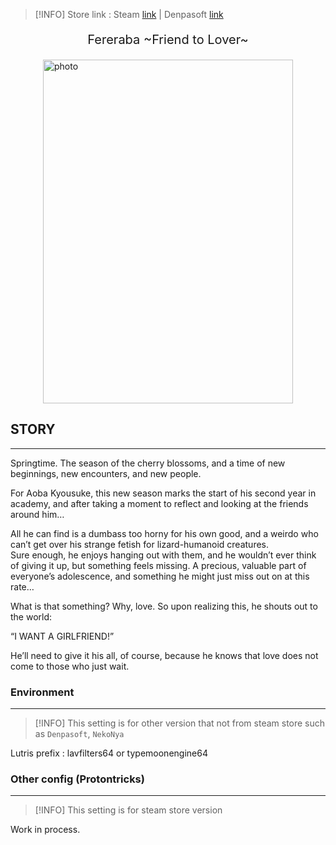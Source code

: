 >[!INFO]
>Store link : Steam [link](https://store.steampowered.com/app/822760/Fureraba_Friend_to_Lover/) | Denpasoft [link](https://denpasoft.com/product/fureraba/)

<p style="text-align:center; font-size:20px; font-weight: bold;">Fereraba ~Friend to Lover~</p>
<img style="width: 400px; height: 550px; display: block; margin: auto;" alt="photo" src="https://denpasoft.com/wp-content/uploads/2018/05/Fureraba.png">

## STORY
----
Springtime.
The season of the cherry blossoms, and a time of new beginnings, new encounters, and new people. 

For Aoba Kyousuke, this new season marks the start of his second year in academy, and after taking a moment to reflect and looking at the friends around him…

All he can find is a dumbass too horny for his own good, and a weirdo who can’t get over his strange fetish for lizard-humanoid creatures.  
Sure enough, he enjoys hanging out with them, and he wouldn’t ever think of giving it up, but something feels missing. A precious, valuable part of everyone’s adolescence, and something he might just miss out on at this rate…

What is that something? Why, love. So upon realizing this, he shouts out to the world:

“I WANT A GIRLFRIEND!”

He’ll need to give it his all, of course, because he knows that love does not come to those who just wait.
<br>
### Environment
----
>[!INFO]
>This setting is for other version that not from steam store such as `Denpasoft`, `NekoNya` 

Lutris prefix : lavfilters64 or typemoonengine64
<br>
### Other config (Protontricks)
----
>[!INFO]
>This setting is for steam store version 

Work in process.

